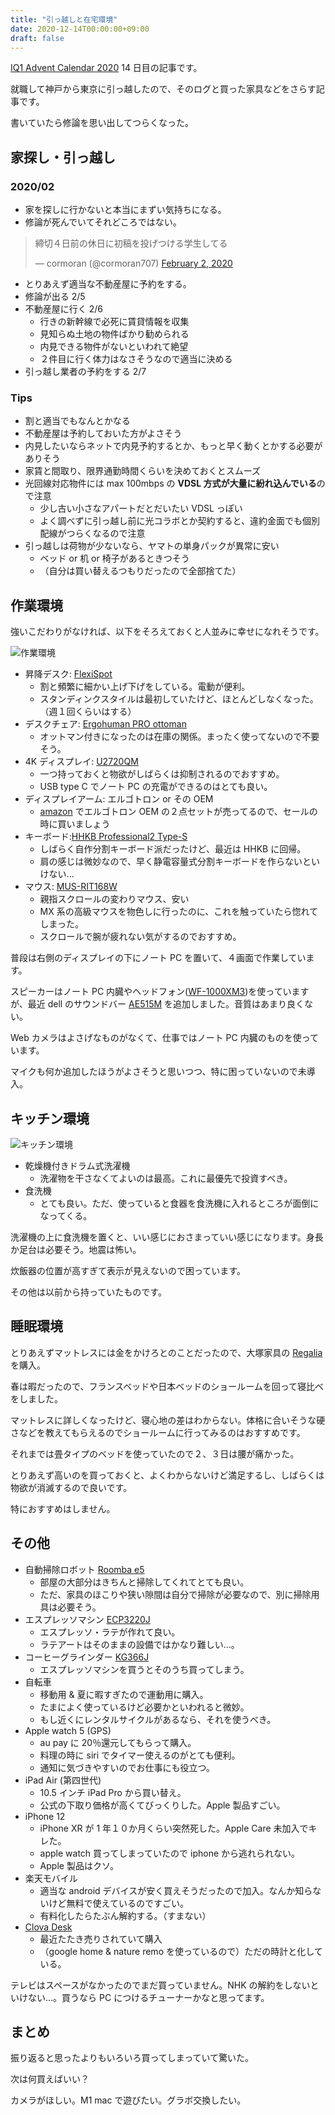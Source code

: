 ```yaml
---
title: "引っ越しと在宅環境"
date: 2020-12-14T00:00:00+09:00
draft: false
---
```


[IQ1 Advent Calendar 2020](https://adventar.org/calendars/5197) 14 日目の記事です。

就職して神戸から東京に引っ越したので、そのログと買った家具などをさらす記事です。

<!--more-->

書いていたら修論を思い出してつらくなった。

## 家探し・引っ越し

### 2020/02

- 家を探しに行かないと本当にまずい気持ちになる。
- 修論が死んでいてそれどころではない。

<blockquote class="twitter-tweet"><p lang="ja" dir="ltr">締切４日前の休日に初稿を投げつける学生してる</p>&mdash; cormoran (@cormoran707) <a href="https://twitter.com/cormoran707/status/1223784082691149831?ref_src=twsrc%5Etfw">February 2, 2020</a></blockquote> <script async src="https://platform.twitter.com/widgets.js" charset="utf-8"></script>

- とりあえず適当な不動産屋に予約をする。
- 修論が出る 2/5
- 不動産屋に行く 2/6
  - 行きの新幹線で必死に賃貸情報を収集
  - 見知らぬ土地の物件ばかり勧められる
  - 内見できる物件がないといわれて絶望
  - ２件目に行く体力はなさそうなので適当に決める
- 引っ越し業者の予約をする 2/7

### Tips

- 割と適当でもなんとかなる
- 不動産屋は予約しておいた方がよさそう
- 内見したいならネットで内見予約するとか、もっと早く動くとかする必要がありそう
- 家賃と間取り、限界通勤時間くらいを決めておくとスムーズ
- 光回線対応物件には max 100mbps の **VDSL 方式が大量に紛れ込んでいる**ので注意
  - 少し古い小さなアパートだとだいたい VDSL っぽい
  - よく調べずに引っ越し前に光コラボとか契約すると、違約金面でも個別配線がつらくなるので注意
- 引っ越しは荷物が少ないなら、ヤマトの単身パックが異常に安い
  - ベッド or 机 or 椅子があるときつそう
  - （自分は買い替えるつもりだったので全部捨てた）

## 作業環境

強いこだわりがなければ、以下をそろえておくと人並みに幸せになれそうです。

![作業環境](/blog/img/2020/12/2020-12-13-2-s.jpg)

- 昇降デスク: [FlexiSpot](https://flexispot.jp/height-adjustable-desks)
  - 割と頻繁に細かい上げ下げをしている。電動が便利。
  - スタンディンクスタイルは最初していたけど、ほとんどしなくなった。（週１回くらいはする）
- デスクチェア: [Ergohuman PRO ottoman](https://www.ergohuman.jp/product/ergohuman_pro_ottoman.php)
  - オットマン付きになったのは在庫の関係。まったく使ってないので不要そう。
- 4K ディスプレイ: [U2720QM](https://www.dell.com/support/home/ja-jp/product-support/product/dell-u2720qm-monitor/overview)
  - 一つ持っておくと物欲がしばらくは抑制されるのでおすすめ。
  - USB type C でノート PC の充電ができるのはとても良い。
- ディスプレイアーム: エルゴトロン or その OEM
  - [amazon](https://www.amazon.co.jp/Amazon%E3%83%99%E3%83%BC%E3%82%B7%E3%83%83%E3%82%AF-%E3%83%A2%E3%83%8B%E3%82%BF%E3%83%BC%E3%82%A2%E3%83%BC%E3%83%A0-%E3%82%B7%E3%83%B3%E3%82%B0%E3%83%AB-%E3%83%A2%E3%83%8B%E3%82%BF%E3%83%BC%E3%82%B5%E3%82%A4%E3%82%BA-32%E3%82%A4%E3%83%B3%E3%83%81%E3%81%BE%E3%81%A7/dp/B07PY4TX8B?th=1) でエルゴトロン OEM の２点セットが売ってるので、セールの時に買いましょう
- キーボード:[HHKB Professional2 Type-S](https://www.pfu.fujitsu.com/hhkeyboard/type-s/)
  - しばらく自作分割キーボード派だったけど、最近は HHKB に回帰。
  - 肩の感じは微妙なので、早く静電容量式分割キーボードを作らないといけない...
- マウス: [MUS-RIT168W](https://www.nakabayashi.co.jp/product/detail/48528)
  - 親指スクロールの変わりマウス、安い
  - MX 系の高級マウスを物色しに行ったのに、これを触っていたら惚れてしまった。
  - スクロールで腕が疲れない気がするのでおすすめ。

普段は右側のディスプレイの下にノート PC を置いて、４画面で作業しています。

スピーカーはノート PC 内臓やヘッドフォン([WF-1000XM3](https://www.sony.jp/headphone/products/WF-1000XM3/))を使っていますが、最近 dell のサウンドバー [AE515M](https://www.dell.com/ja-jp/shop/dell%E8%A3%BD%E3%83%97%E3%83%AD%E3%83%95%E3%82%A7%E3%83%83%E3%82%B7%E3%83%A7%E3%83%8A%E3%83%AB-%E3%82%B9%E3%83%86%E3%83%AC%E3%82%AA-%E3%82%B5%E3%82%A6%E3%83%B3%E3%83%89%E3%83%90%E3%83%BC-ae515m-skype-for-business%E8%AA%8D%E5%AE%9A/apd/520-aaor/tv-%E3%83%9B%E3%83%BC%E3%83%A0%E3%82%B7%E3%82%A2%E3%82%BF%E3%83%BC%E7%94%A8%E5%91%A8%E8%BE%BA%E6%A9%9F%E5%99%A8)
を追加しました。音質はあまり良くない。

Web カメラはよさげなものがなくて、仕事ではノート PC 内臓のものを使っています。

マイクも何か追加したほうがよさそうと思いつつ、特に困っていないので未導入。

## キッチン環境

![キッチン環境](/blog/img/2020/12/2020-12-13-1-s.jpg)

- 乾燥機付きドラム式洗濯機
  - 洗濯物を干さなくてよいのは最高。これに最優先で投資すべき。
- 食洗機
  - とても良い。ただ、使っていると食器を食洗機に入れるところが面倒になってくる。

洗濯機の上に食洗機を置くと、いい感じにおさまっていい感じになります。身長か足台は必要そう。地震は怖い。

炊飯器の位置が高すぎて表示が見えないので困っています。

その他は以前から持っていたものです。

## 睡眠環境

とりあえずマットレスには金をかけろとのことだったので、大塚家具の [Regalia](https://www.idc-otsuka.jp/extra/regalia/) を購入。

春は暇だったので、フランスベッドや日本ベッドのショールームを回って寝比べをしました。

マットレスに詳しくなったけど、寝心地の差はわからない。体格に合いそうな硬さなどを教えてもらえるのでショールームに行ってみるのはおすすめです。

それまでは畳タイプのベッドを使っていたので２、３日は腰が痛かった。

とりあえず高いのを買っておくと、よくわからないけど満足するし、しばらくは物欲が消滅するので良いです。

特におすすめはしません。

## その他

- 自動掃除ロボット [Roomba e5](https://www.irobot-jp.com/product/e5/)
  - 部屋の大部分はきちんと掃除してくれてとても良い。
  - ただ、家具のほこりや狭い隙間は自分で掃除が必要なので、別に掃除用具は必要そう。
- エスプレッソマシン [ECP3220J](https://barista.delonghi.co.jp/products/ecp3220j.html)
  - エスプレッソ・ラテが作れて良い。
  - ラテアートはそのままの設備ではかなり難しい...。
- コーヒーグラインダー [KG366J](https://www.delonghi.co.jp/products/detail/id/565)
  - エスプレッソマシンを買うとそのうち買ってしまう。
- 自転車
  - 移動用 & 夏に暇すぎたので運動用に購入。
  - たまによく使っているけど必要かといわれると微妙。
  - もし近くにレンタルサイクルがあるなら、それを使うべき。
- Apple watch 5 (GPS)
  - au pay に 20％還元してもらって購入。
  - 料理の時に siri でタイマー使えるのがとても便利。
  - 通知に気づきやすいのでお仕事にも役立つ。
- iPad Air (第四世代)
  - 10.5 インチ iPad Pro から買い替え。
  - 公式の下取り価格が高くてびっくりした。Apple 製品すごい。
- iPhone 12
  - iPhone XR が 1 年１０か月くらい突然死した。Apple Care 未加入でキレた。
  - apple watch 買ってしまっていたので iphone から逃れられない。
  - Apple 製品はクソ。
- 楽天モバイル
  - 適当な android デバイスが安く買えそうだったので加入。なんか知らないけど無料で使えているのですごい。
  - 有料化したらたぶん解約する。（すまない）
- [Clova Desk](https://clova.line.me/desk/)
  - 最近たたき売りされていて購入
  - （google home & nature remo を使っているので）ただの時計と化している。

テレビはスペースがなかったのでまだ買っていません。NHK の解約をしないといけない...。買うなら PC につけるチューナーかなと思ってます。

## まとめ

振り返ると思ったよりもいろいろ買ってしまっていて驚いた。

次は何買えばいい？

カメラがほしい。M1 mac で遊びたい。グラボ交換したい。
